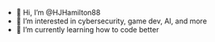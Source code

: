 - 👋 Hi, I’m @HJHamilton88
- 👀 I’m interested in cybersecurity, game dev, AI, and more
- 🌱 I’m currently learning how to code better

<!---
OrangeHam/OrangeHam is a ✨ special ✨ repository because its `README.md` (this file) appears on your GitHub profile.
You can click the Preview link to take a look at your changes.
--->

